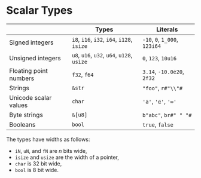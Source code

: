 # Scalar Types

|                        | Types                                      | Literals                      |
| ---------------------- | ------------------------------------------ | ----------------------------- |
| Signed integers        | `i8`, `i16`, `i32`, `i64`, `i128`, `isize` | `-10`, `0`, `1_000`, `123i64` |
| Unsigned integers      | `u8`, `u16`, `u32`, `u64`, `u128`, `usize` | `0`, `123`, `10u16`           |
| Floating point numbers | `f32`, `f64`                               | `3.14`, `-10.0e20`, `2f32`    |
| Strings                | `&str`                                     | `"foo"`, `r#"\\"#`            |
| Unicode scalar values  | `char`                                     | `'a'`, `'α'`, `'∞'`           |
| Byte strings           | `&[u8]`                                    | `b"abc"`, `br#" " "#`         |
| Booleans               | `bool`                                     | `true`, `false`               |

The types have widths as follows:

- `iN`, `uN`, and `fN` are _n_ bits wide,
- `isize` and `usize` are the width of a pointer,
- `char` is 32 bit wide,
- `bool` is 8 bit wide.
